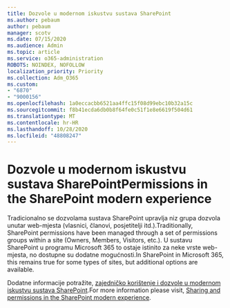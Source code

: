 ```yaml
---
title: Dozvole u modernom iskustvu sustava SharePoint
ms.author: pebaum
author: pebaum
manager: scotv
ms.date: 07/15/2020
ms.audience: Admin
ms.topic: article
ms.service: o365-administration
ROBOTS: NOINDEX, NOFOLLOW
localization_priority: Priority
ms.collection: Adm_O365
ms.custom:
- "6870"
- "9000156"
ms.openlocfilehash: 1a0eccacbb6521aa4ffc15f08d99ebc10b32a15c
ms.sourcegitcommit: f8b41ecda6db0b8f64fe0c51f1e8e6619f504d61
ms.translationtype: MT
ms.contentlocale: hr-HR
ms.lasthandoff: 10/28/2020
ms.locfileid: "48808247"
---
```

# <a name="permissions-in-the-sharepoint-modern-experience"></a><span data-ttu-id="21132-102">Dozvole u modernom iskustvu sustava SharePoint</span><span class="sxs-lookup"><span data-stu-id="21132-102">Permissions in the SharePoint modern experience</span></span>

<span data-ttu-id="21132-103">Tradicionalno se dozvolama sustava SharePoint upravlja niz grupa dozvola unutar web-mjesta (vlasnici, članovi, posjetitelji itd.).</span><span class="sxs-lookup"><span data-stu-id="21132-103">Traditionally, SharePoint permissions have been managed through a set of permissions groups within a site (Owners, Members, Visitors, etc.).</span></span> <span data-ttu-id="21132-104">U sustavu SharePoint u programu Microsoft 365 to ostaje istinito za neke vrste web-mjesta, no dostupne su dodatne mogućnosti.</span><span class="sxs-lookup"><span data-stu-id="21132-104">In SharePoint in Microsoft 365, this remains true for some types of sites, but additional options are available.</span></span>  

<span data-ttu-id="21132-105">Dodatne informacije potražite, [zajedničko korištenje i dozvole u modernom iskustvu sustava SharePoint](https://docs.microsoft.com/sharepoint/modern-experience-sharing-permissions).</span><span class="sxs-lookup"><span data-stu-id="21132-105">For more information please visit, [Sharing and permissions in the SharePoint modern experience](https://docs.microsoft.com/sharepoint/modern-experience-sharing-permissions).</span></span>
